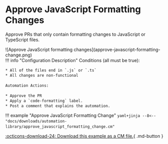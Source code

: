 # Approve JavaScript Formatting Changes
Approve PRs that only contain formatting changes to JavaScript or TypeScript files. 

<div class="automationImage" style="align:right" markdown="1">
![Approve JavaScript formatting changes](approve-javascript-formatting-change.png)
</div>

<div class="automationDescription" markdown="1">
!!! info "Configuration Description"
    Conditions (all must be true):

    * All of the files end in `.js` or `.ts`
    * All changes are non-functional

    Automation Actions:

    * Approve the PR
    * Apply a `code-formatting` label.
    * Post a comment that explains the automation.
</div>

!!! example "Approve JavaScript Formatting Change"
    ```yaml+jinja
    --8<-- "docs/downloads/automation-library/approve_javascript_formatting_change.cm"
    ```
    <div class="result" markdown>
      <span>
      [:octicons-download-24: Download this example as a CM file.](/downloads/automation-library/approve_javascript_formatting_change.cm){ .md-button }
      </span>
    </div>